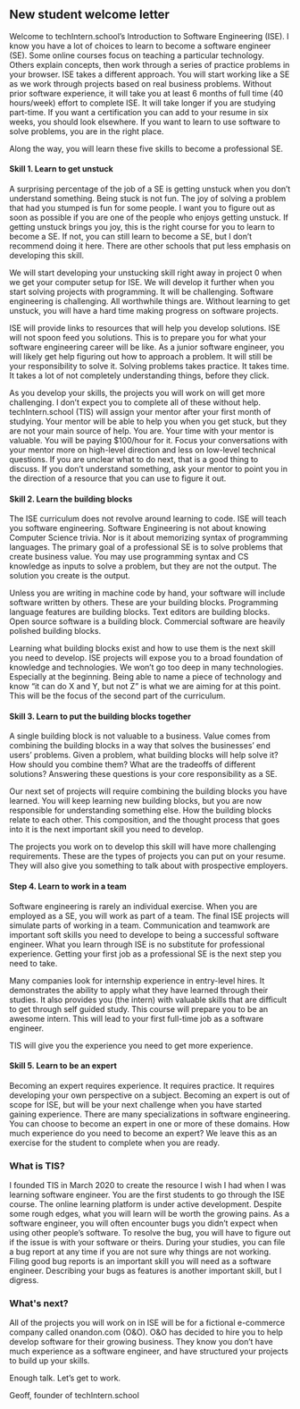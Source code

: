 ## New student welcome letter

Welcome to techIntern.school’s Introduction to Software Engineering (ISE). I know you have a lot of choices to learn to become a software engineer (SE). Some online courses focus on teaching a particular technology. Others explain concepts, then work through a series of practice problems in your browser. ISE takes a different approach. You will start working like a SE as we work through projects based on real business problems. Without prior software experience, it will take you at least 6 months of full time (40 hours/week) effort to complete ISE. It will take longer if you are studying part-time. If you want a certification you can add to your resume in six weeks, you should look elsewhere. If you want to learn to use software to solve problems, you are in the right place.

Along the way, you will learn these five skills to become a professional SE.

#### Skill 1. Learn to get unstuck

A surprising percentage of the job of a SE is getting unstuck when you don’t understand something. Being stuck is not fun. The joy of solving a problem that had you stumped is fun for some people. I want you to figure out as soon as possible if you are one of the people who enjoys getting unstuck. If getting unstuck brings you joy, this is the right course for you to learn to become a SE. If not, you can still learn to become a SE, but I don’t recommend doing it here. There are other schools that put less emphasis on developing this skill.

We will start developing your unstucking skill right away in project 0 when we get your computer setup for ISE. We will develop it further when you start solving projects with programming. It will be challenging. Software engineering is challenging. All worthwhile things are. Without learning to get unstuck, you will have a hard time making progress on software projects.

ISE will provide links to resources that will help you develop solutions. ISE will not spoon feed you solutions. This is to prepare you for what your software engineering career will be like. As a junior software engineer, you will likely get help figuring out how to approach a problem. It will still be your responsibility to solve it. Solving problems takes practice. It takes time. It takes a lot of not completely understanding things, before they click.

As you develop your skills, the projects you will work on will get more challenging. I don’t expect you to complete all of these without help. techIntern.school (TIS) will assign your mentor after your first month of studying. Your mentor will be able to help you when you get stuck, but they are not your main source of help. You are. Your time with your mentor is valuable. You will be paying \$100/hour for it. Focus your conversations with your mentor more on high-level direction and less on low-level technical questions. If you are unclear what to do next, that is a good thing to discuss. If you don’t understand something, ask your mentor to point you in the direction of a resource that you can use to figure it out.

#### Skill 2. Learn the building blocks

The ISE curriculum does not revolve around learning to code. ISE will teach you software engineering. Software Engineering is not about knowing Computer Science trivia. Nor is it about memorizing syntax of programming languages. The primary goal of a professional SE is to solve problems that create business value. You may use programming syntax and CS knowledge as inputs to solve a problem, but they are not the output. The solution you create is the output.

Unless you are writing in machine code by hand, your software will include software written by others. These are your building blocks. Programming language features are building blocks. Text editors are building blocks. Open source software is a building block. Commercial software are heavily polished building blocks.

Learning what building blocks exist and how to use them is the next skill you need to develop. ISE projects will expose you to a broad foundation of knowledge and technologies. We won’t go too deep in many technologies. Especially at the beginning. Being able to name a piece of technology and know “it can do X and Y, but not Z” is what we are aiming for at this point. This will be the focus of the second part of the curriculum.

#### Skill 3. Learn to put the building blocks together

A single building block is not valuable to a business. Value comes from combining the building blocks in a way that solves the businesses’ end users’ problems. Given a problem, what building blocks will help solve it? How should you combine them? What are the tradeoffs of different solutions? Answering these questions is your core responsibility as a SE.

Our next set of projects will require combining the building blocks you have learned. You will keep learning new building blocks, but you are now responsible for understanding something else. How the building blocks relate to each other. This composition, and the thought process that goes into it is the next important skill you need to develop.

The projects you work on to develop this skill will have more challenging requirements. These are the types of projects you can put on your resume. They will also give you something to talk about with prospective employers.

#### Step 4. Learn to work in a team

Software engineering is rarely an individual exercise. When you are employed as a SE, you will work as part of a team. The final ISE projects will simulate parts of working in a team. Communication and teamwork are important soft skills you need to develope to being a successful software engineer. What you learn through ISE is no substitute for professional experience. Getting your first job as a professional SE is the next step you need to take.

Many companies look for internship experience in entry-level hires. It demonstrates the ability to apply what they have learned through their studies. It also provides you (the intern) with valuable skills that are difficult to get through self guided study. This course will prepare you to be an awesome intern. This will lead to your first full-time job as a software engineer.

TIS will give you the experience you need to get more experience.

#### Skill 5. Learn to be an expert

Becoming an expert requires experience. It requires practice. It requires developing your own perspective on a subject. Becoming an expert is out of scope for ISE, but will be your next challenge when you have started gaining experience. There are many specializations in software engineering. You can choose to become an expert in one or more of these domains. How much experience do you need to become an expert? We leave this as an exercise for the student to complete when you are ready.

### What is TIS?

I founded TIS in March 2020 to create the resource I wish I had when I was learning software engineer. You are the first students to go through the ISE course. The online learning platform is under active development. Despite some rough edges, what you will learn will be worth the growing pains. As a software engineer, you will often encounter bugs you didn’t expect when using other people’s software. To resolve the bug, you will have to figure out if the issue is with your software or theirs. During your studies, you can file a bug report at any time if you are not sure why things are not working. Filing good bug reports is an important skill you will need as a software engineer. Describing your bugs as features is another important skill, but I digress.

### What's next?

All of the projects you will work on in ISE will be for a fictional e-commerce company called onandon.com (O&O). O&O has decided to hire you to help develop software for their growing business. They know you don’t have much experience as a software engineer, and have structured your projects to build up your skills.

Enough talk. Let’s get to work.

Geoff, founder of techIntern.school
